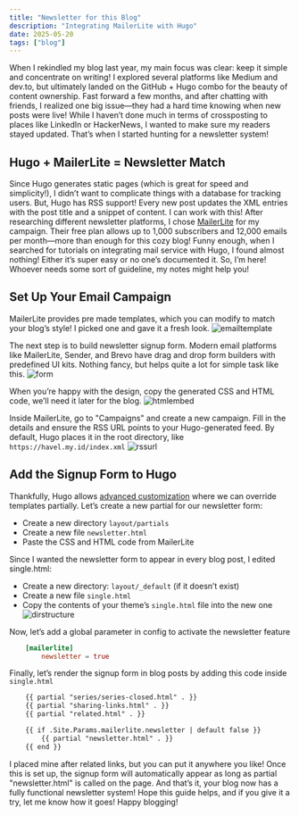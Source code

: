 ```yaml
---
title: "Newsletter for this Blog"
description: "Integrating MailerLite with Hugo"
date: 2025-05-20
tags: ["blog"]
---
```


When I rekindled my blog last year, my main focus was clear: keep it simple and concentrate on writing! I explored several platforms like Medium and dev.to, but ultimately landed on the GitHub + Hugo combo for the beauty of content ownership.
Fast forward a few months, and after chatting with friends, I realized one big issue—they had a hard time knowing when new posts were live! While I haven’t done much in terms of crossposting to places like LinkedIn or HackerNews, I wanted to make sure my readers stayed updated. That’s when I started hunting for a newsletter system!

## Hugo + MailerLite = Newsletter Match

Since Hugo generates static pages (which is great for speed and simplicity!), I didn’t want to complicate things with a database for tracking users. But, Hugo has RSS support! Every new post updates the XML entries with the post title and a snippet of content. I can work with this!
After researching different newsletter platforms, I chose [MailerLite](https://www.mailerlite.com/) for my campaign. Their free plan allows up to 1,000 subscribers and 12,000 emails per month—more than enough for this cozy blog!
Funny enough, when I searched for tutorials on integrating mail service with Hugo, I found almost nothing! Either it’s super easy or no one’s documented it. So, I’m here! Whoever needs some sort of guideline, my notes might help you!

## Set Up Your Email Campaign

MailerLite provides pre made templates, which you can modify to match your blog’s style! I picked one and gave it a fresh look.
![emailtemplate](./gohugo-newsletter-0.png)

The next step is to build newsletter signup form. Modern email platforms like MailerLite, Sender, and Brevo have drag and drop form builders with predefined UI kits. Nothing fancy, but helps quite a lot for simple task like this.
![form](./gohugo-newsletter-1.png)

When you’re happy with the design, copy the generated CSS and HTML code, we’ll need it later for the blog.
![htmlembed](./gohugo-newsletter-2.png)

Inside MailerLite, go to "Campaigns" and create a new campaign. Fill in the details and ensure the RSS URL points to your Hugo-generated feed. By default, Hugo places it in the root directory, like `https://havel.my.id/index.xml`
![rssurl](./gohugo-newsletter-3.png)

## Add the Signup Form to Hugo

Thankfully, Hugo allows [advanced customization](https://gohugo.io/hugo-modules/theme-components/) where we can override templates partially. Let’s create a new partial for our newsletter form:

- Create a new directory `layout/partials`
- Create a new file `newsletter.html`
- Paste the CSS and HTML code from MailerLite

Since I wanted the newsletter form to appear in every blog post, I edited single.html:

- Create a new directory: `layout/_default` (if it doesn’t exist)
- Create a new file `single.html`
- Copy the contents of your theme’s `single.html` file into the new one
![dirstructure](./gohugo-newsletter-4.png)

Now, let’s add a global parameter in config to activate the newsletter feature

```toml
    [mailerlite]
        newsletter = true
```

Finally, let’s render the signup form in blog posts by adding this code inside `single.html`

```html
    {{ partial "series/series-closed.html" . }}
    {{ partial "sharing-links.html" . }}
    {{ partial "related.html" . }}  

    {{ if .Site.Params.mailerlite.newsletter | default false }}
        {{ partial "newsletter.html" . }}
    {{ end }}
```

I placed mine after related links, but you can put it anywhere you like! Once this is set up, the signup form will automatically appear as long as partial "newsletter.html" is called on the page.
And that’s it, your blog now has a fully functional newsletter system! Hope this guide helps, and if you give it a try, let me know how it goes! Happy blogging!
